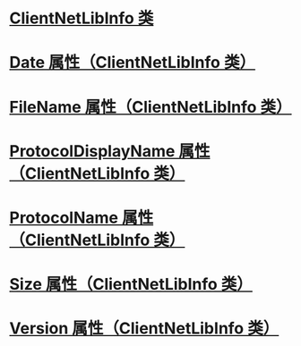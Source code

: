 # [ClientNetLibInfo 类](clientnetlibinfo-class.md)
# [Date 属性（ClientNetLibInfo 类）](date-property-clientnetlibinfo-class.md)
# [FileName 属性（ClientNetLibInfo 类）](filename-property-clientnetlibinfo-class.md)
# [ProtocolDisplayName 属性（ClientNetLibInfo 类）](protocoldisplayname-property-clientnetlibinfo-class.md)
# [ProtocolName 属性（ClientNetLibInfo 类）](protocolname-property-clientnetlibinfo-class.md)
# [Size 属性（ClientNetLibInfo 类）](size-property-clientnetlibinfo-class.md)
# [Version 属性（ClientNetLibInfo 类）](version-property-clientnetlibinfo-class.md)
